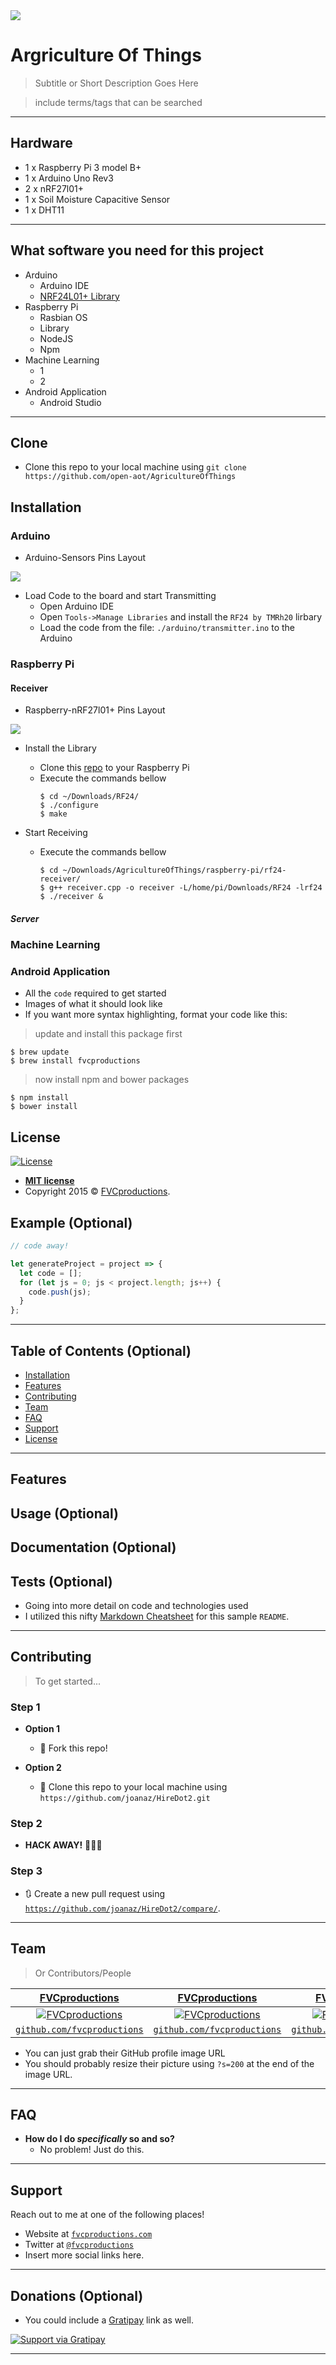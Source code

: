 <img src="./images/scheme.png" >

# Argriculture Of Things

> Subtitle or Short Description Goes Here

> include terms/tags that can be searched
---

## Hardware

- 1 x Raspberry Pi 3 model B+
- 1 x Arduino Uno Rev3
- 2 x nRF27l01+
- 1 x Soil Moisture Capacitive Sensor
- 1 x DHT11
---

## What software you need for this project
- Arduino
  - Arduino IDE
  - <a href="https://tmrh20.github.io/RF24/">NRF24L01+ Library</a>
- Raspberry Pi
  - Rasbian OS
  - Library
  - NodeJS
  - Npm
- Machine Learning
  - 1
  - 2
- Android Application
  - Android Studio
---

## Clone
- Clone this repo to your local machine using `git clone https://github.com/open-aot/AgricultureOfThings`

## Installation

### Arduino
- Arduino-Sensors Pins Layout
<img src="./images/arduino_pin_layout.png" >

- Load Code to the board and start Transmitting
  - Open Arduino IDE
  - Open `Tools->Manage Libraries` and install the `RF24 by TMRh20` lirbary
  - Load the code from the file: `./arduino/transmitter.ino` to the Arduino

### Raspberry Pi

#### Receiver
- Raspberry-nRF27l01+ Pins Layout
<img src="./images/raspberry_pin_layout.png">

- Install the Library
  - Clone this <a href="https://github.com/nRF24/RF24">repo</a> to your Raspberry Pi
  - Execute the commands bellow
    ```shell
    $ cd ~/Downloads/RF24/
    $ ./configure
    $ make
    ```

- Start Receiving
  - Execute the commands bellow
    ```shell
    $ cd ~/Downloads/AgricultureOfThings/raspberry-pi/rf24-receiver/
    $ g++ receiver.cpp -o receiver -L/home/pi/Downloads/RF24 -lrf24
    $ ./receiver & 
    ```
##### Server

### Machine Learning

### Android Application


- All the `code` required to get started
- Images of what it should look like
- If you want more syntax highlighting, format your code like this:

> update and install this package first

```shell
$ brew update
$ brew install fvcproductions
```

> now install npm and bower packages

```shell
$ npm install
$ bower install
```

## License

[![License](http://img.shields.io/:license-mit-blue.svg?style=flat-square)](http://badges.mit-license.org)

- **[MIT license](http://opensource.org/licenses/mit-license.php)**
- Copyright 2015 © <a href="http://fvcproductions.com" target="_blank">FVCproductions</a>.


## Example (Optional)

```javascript
// code away!

let generateProject = project => {
  let code = [];
  for (let js = 0; js < project.length; js++) {
    code.push(js);
  }
};
```
---
## Table of Contents (Optional)

- [Installation](#installation)
- [Features](#features)
- [Contributing](#contributing)
- [Team](#team)
- [FAQ](#faq)
- [Support](#support)
- [License](#license)
---

## Features
## Usage (Optional)
## Documentation (Optional)
## Tests (Optional)

- Going into more detail on code and technologies used
- I utilized this nifty <a href="https://github.com/adam-p/markdown-here/wiki/Markdown-Cheatsheet" target="_blank">Markdown Cheatsheet</a> for this sample `README`.

---

## Contributing

> To get started...

### Step 1

- **Option 1**
    - 🍴 Fork this repo!

- **Option 2**
    - 👯 Clone this repo to your local machine using `https://github.com/joanaz/HireDot2.git`

### Step 2

- **HACK AWAY!** 🔨🔨🔨

### Step 3

- 🔃 Create a new pull request using <a href="https://github.com/joanaz/HireDot2/compare/" target="_blank">`https://github.com/joanaz/HireDot2/compare/`</a>.

---

## Team

> Or Contributors/People

| <a href="http://fvcproductions.com" target="_blank">**FVCproductions**</a> | <a href="http://fvcproductions.com" target="_blank">**FVCproductions**</a> | <a href="http://fvcproductions.com" target="_blank">**FVCproductions**</a> |
| :---: |:---:| :---:|
| [![FVCproductions](https://avatars1.githubusercontent.com/u/4284691?v=3&s=200)](http://fvcproductions.com)    | [![FVCproductions](https://avatars1.githubusercontent.com/u/4284691?v=3&s=200)](http://fvcproductions.com) | [![FVCproductions](https://avatars1.githubusercontent.com/u/4284691?v=3&s=200)](http://fvcproductions.com)  |
| <a href="http://github.com/fvcproductions" target="_blank">`github.com/fvcproductions`</a> | <a href="http://github.com/fvcproductions" target="_blank">`github.com/fvcproductions`</a> | <a href="http://github.com/fvcproductions" target="_blank">`github.com/fvcproductions`</a> |

- You can just grab their GitHub profile image URL
- You should probably resize their picture using `?s=200` at the end of the image URL.

---

## FAQ

- **How do I do *specifically* so and so?**
    - No problem! Just do this.

---

## Support

Reach out to me at one of the following places!

- Website at <a href="http://fvcproductions.com" target="_blank">`fvcproductions.com`</a>
- Twitter at <a href="http://twitter.com/fvcproductions" target="_blank">`@fvcproductions`</a>
- Insert more social links here.

---

## Donations (Optional)

- You could include a <a href="https://cdn.rawgit.com/gratipay/gratipay-badge/2.3.0/dist/gratipay.png" target="_blank">Gratipay</a> link as well.

[![Support via Gratipay](https://cdn.rawgit.com/gratipay/gratipay-badge/2.3.0/dist/gratipay.png)](https://gratipay.com/fvcproductions/)


---
